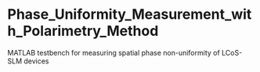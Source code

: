 # Phase_Uniformity_Measurement_with_Polarimetry_Method
MATLAB testbench for measuring spatial phase non-uniformity of LCoS-SLM devices

